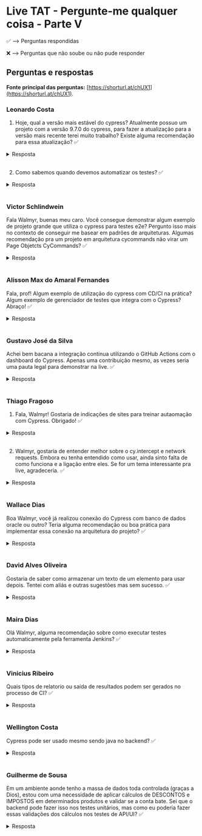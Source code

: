 # Live TAT - Pergunte-me qualquer coisa - Parte V

✅ --> Perguntas respondidas

❌ --> Perguntas que não soube ou não pude responder

## Perguntas e respostas

**Fonte principal das perguntas:** [https://shorturl.at/chUX1](https://shorturl.at/chUX1).

### Leonardo Costa

1. Hoje, qual a versão mais estável do cypress?
Atualmente possuo um projeto com a versão 9.7.0 do cypress, para fazer a atualização para a versão mais recente terei muito trabalho? Existe alguma recomendação para essa atualização? ✅

<details><summary>Resposta</summary>
</br>

Considero a versão @latest sempre como a mais estável. Para saber qual a última versão, recomendo consultar o [_Changelog_ do Cypress](https://docs.cypress.io/guides/references/changelog).

Além disso, recomendo assistir a _Live_ [Migração do projeto de boas práticas em automação de testes para a v12 do Cypress](https://youtu.be/7_k21pPsSq8), na qual demonstro como é simples fazer a atualização.

</details>
</br>

2. Como sabemos quando devemos automatizar os testes? ✅

<details><summary>Resposta</summary>
</br>

Sempre que percebermos que certo trabalho manual é repetitivo.

</details>
</br>

### Victor Schlindwein

Fala Walmyr, buenas meu caro.
Você consegue demonstrar algum exemplo de projeto grande que utiliza o cypress para testes e2e?
Pergunto isso mais no contexto de conseguir me basear em padrões de arquiteturas.
Algumas recomendação pra um projeto em arquitetura cycommands não virar um Page Objetcts CyCommands? ✅

<details><summary>Resposta</summary>
</br>

- [Cypress Real World App (RWA)](https://github.com/cypress-io/cypress-realworld-app)
- [Playlist explorando os testes de GUI, API, unidade e CI da RWA](https://youtube.com/playlist?list=PL-eblSNRj0QGU6gO4Yhb27ZwaCASG-lQl)
- [GitLab-Cypress](https://github.com/wlsf82/gitlab-cypress)

</details>
</br>

### Alisson Max do Amaral Fernandes

Fala, prof! Algum exemplo de utilização do cypress com CD/CI na prática? Algum exemplo de gerenciador de testes que integra com o Cypress? Abraço! ✅

<details><summary>Resposta</summary>
</br>

Mantenho o seguinte projeto, o qual exemplifica ambos CI, como CD: https://github.com/wlsf82/hackernews. Tal projeto também é integrado com o Cypress Cloud, para a gestão dos testes.

</details>
</br>

### Gustavo José da Silva

Achei bem bacana a integração contínua utilizando o GitHub Actions com o dashboard do Cypress. Apenas uma contribuição mesmo, as vezes seria uma pauta legal para demonstrar na live. ✅

<details><summary>Resposta</summary>
</br>

Já fiz duas _Lives_ sobre o Dashboard do Cypress, agora chamado de Cypress Cloud. Seguem os links:

- [Explorando o Dashboard do Cypress.io](https://youtu.be/kZhA8BgGPT0)
- [Gestão de testes flaky usando o Dashboard do Cypress](https://youtu.be/MO18galnqMY)

</details>
</br>

### Thiago Fragoso

1. Fala, Walmyr! Gostaria de indicações de sites para treinar autaomação com Cypress. Obrigado! ✅

<details><summary>Resposta</summary>
</br>

Além da [Cypress RWA](https://github.com/cypress-io/cypress-realworld-app), recomendo procurar por projetos _open-source_ que possuam imagens Docker. Dessa forma, é fácil montar um ambiente local para praticar.

Seguem alguns exemplos:

- [GitLab CE (versão do curso intermediário de Cypress da Escola TAT)](https://hub.docker.com/r/wlsf82/gitlab-ce)
- [GoCD Server](https://hub.docker.com/r/gocd/gocd-server/)
- [Mattermost Docker Preview Image](https://hub.docker.com/r/mattermost/platform)

Além disso, os [cursos da Escola TAT](https://www.udemy.com/user/walmyr/) disponibilizam aplicações para a prática de automação de testes, com aplicações web para buscas, CRUD, formulários HTML, etc.

</details>
</br>

2. Walmyr, gostaria de entender melhor sobre o cy.intercept e network requests. Embora eu tenha entendido como usar, ainda sinto falta de como funciona e a ligação entre eles. Se for um tema interessante pra live, agradeceria. ✅

<details><summary>Resposta</summary>
</br>

Recomendo a leitura do seguinte conteúdo, publicado em inglês no Dev Community: [`cy.request` vs. `cy.intercept`](https://dev.to/walmyrlimaesilv/cy-request-vs-cy-intercept-cmi).

</details>
</br>

### Wallace Dias

Boa Walmyr, você já realizou conexão do Cypress com banco de dados oracle ou outro? Teria alguma recomendação ou boa prática para implementar essa conexão na arquitetura do projeto? ✅

<details><summary>Resposta</summary>
</br>

Demonstrei um exemplo na _Live_ chamada [O problema da massa de dados em testes automatizados](https://youtu.be/ASCAt2tuG_A), onde neste caso, criei um mecanismo utilitário para acesso à um banco MongoDB, onde fazia uso da funcionalidade [`cy.exec()`](https://on.cypress.io/exec) para a execução npm scripts para o _drop_ e _seed_ do banco de dados.

Além disso, encontrei os seguintes _plugins_ na [página oficial de _Plugins_ do Cypress](https://docs.cypress.io/plugins):

- [cypress-firebase](https://github.com/prescottprue/cypress-firebase)
- [cypress-indexeddb](https://github.com/thisdot/open-source/tree/main/libs/cypress-indexeddb)
- [cypress-mongodb](https://github.com/Zaista/cypress-mongodb)

Além destes, encontrei este outros para integração com bancos de dados Oracle e MySQL, procurando direto no [site oficial do npm](https://www.npmjs.com/):

- [cypress-oracle-db](https://www.npmjs.com/package/cypress-oracle-db)
- [@cypress-tools/mysql](https://www.npmjs.com/package/@cypress-tools/mysql)

</details>
</br>

### David Alves Oliveira

Gostaria de saber como armazenar um texto de um elemento para usar depois. Tentei com aliás e outras sugestões mas sem sucesso. ✅

<details><summary>Resposta</summary>
</br>

Isso tem "cheiro" de má prática, visto que na maioria dos casos que precisamos disso estamos criando dependências entre os testes.

Falei sobre isso na _Live_ [Levando dados de um teste para outro com Cypress tasks](https://youtu.be/917kJtI2z_M).

No entanto, esses dias vi a [seguinte publicação no LinkedIn oficial do Cypress](https://www.linkedin.com/posts/cypress%2Eio_cypress-plugin-store-activity-7018257096211091456-FG27?utm_source=share&utm_medium=member_desktop), sobre o [cypress-plugin-store](https://www.npmjs.com/package/cypress-plugin-store). Quem sabe ajude.

</details>
</br>

### Maira Dias

Olá Walmyr, alguma recomendação sobre como executar testes automaticamente pela ferramenta Jenkins? ✅

<details><summary>Resposta</summary>
</br>

Minha recomendação, independente do serviço de integração contínua, é escrever testes independentes uns dos outros, o mais otimizados possíveis, rápidos e confiáveis.

Também recomendo a definição de npm scripts que possam ser usados na integração contínua (ex.: `npm test`, `npm run test:smoke`, `npm run test:mobile`, etc.)

Depois, é só chamar tais scrips em seu _pipeline_ de _CI_.

Para exemplos especício do Jenkins, recomendo [esta seção da documentação oficial do Cypress](https://docs.cypress.io/guides/continuous-integration/ci-provider-examples#Jenkins).

</details>
</br>

### Vinicius Ribeiro

Quais tipos de relatorio ou saída de resultados podem ser gerados no processo de CI? ✅

<details><summary>Resposta</summary>
</br>

- Logs do terminal
- Artefatos como _screenshots_, vídeos, relatórios XML e HTML

No entanto, não sou o maior fã de relatórios HTML e falo disso na _Live_ [Por que não uso relatórios cheios de fru-fru com Cypress?](https://youtu.be/m6FTTl5F3VU)

Por fim, para uma melhor gestão dos testes automatizados, é possível integrar os mesmos com o serviço do Cypress na nuvem, o [Cypress Cloud](https://cloud.cypress.io/).

</details>
</br>

### Wellington Costa

​Cypress pode ser usado mesmo sendo java no backend? ✅

<details><summary>Resposta</summary>
</br>

Sim, o Cypress pode testar qualquer tipo de aplicação web, independente da tecnologia usada para a "construção" da mesma.

</details>
</br>

### Guilherme de Sousa

Em um ambiente aonde tenho a massa de dados toda controlada (graças a Dios), estou com uma necessidade de aplicar cálculos de DESCONTOS e IMPOSTOS em determinados produtos e validar se a conta bate. Sei que o backend pode fazer isso nos testes unitários, mas como eu poderia fazer essas validações dos cálculos nos testes de API/UI? ✅

<details><summary>Resposta</summary>
</br>

Por qual motivo você duplicaria tal validação, a qual, como você mesmo disse, poderia ser testada à nível de unidade no backend?

</details>
</br>